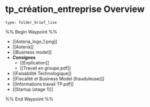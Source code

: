 # tp_création_entreprise Overview
 
```ccard
type: folder_brief_live
```
 
%% Begin Waypoint %%
- [[Asteria_logo_1.png]]
- [[Asteria]]
- [[Business model]]
- **Consignes**
	- [[Explication]]
	- [[Travail en groupe.pdf]]
- [[Faisabilité Technologique]]
- [[Fiscalité et Business Model (frauduleuse)]]
- [[Informations travail TP.pdf]]
- [[Startup (stage 1)]]

%% End Waypoint %%